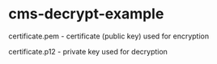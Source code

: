 # cms-decrypt-example

certificate.pem - certificate (public key) used for encryption

certificate.p12 - private key used for decryption
